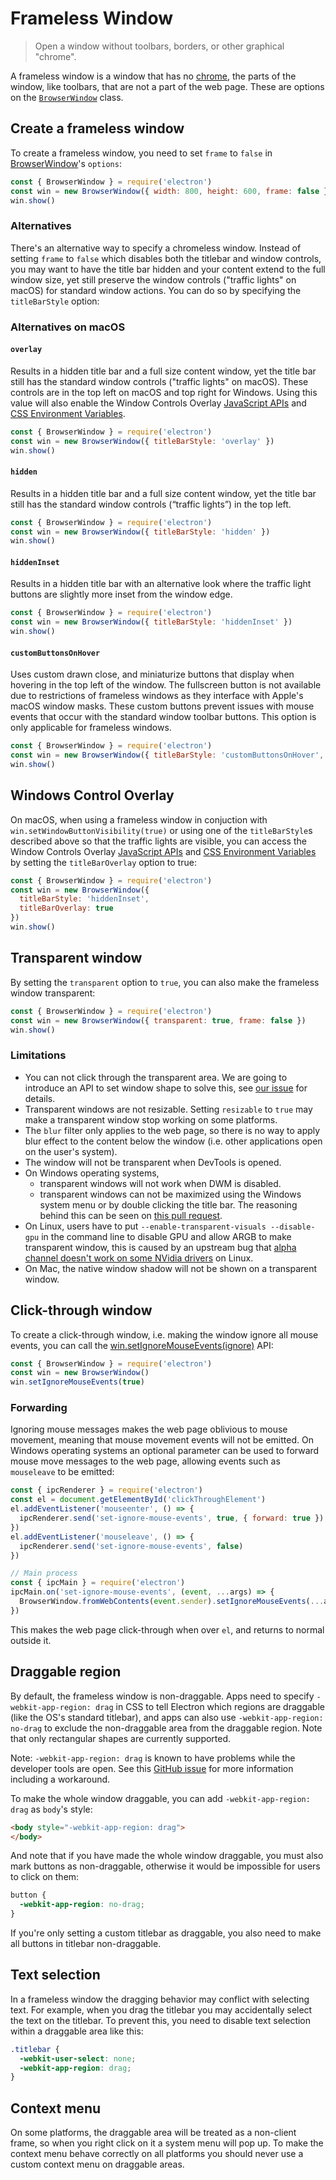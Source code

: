 # Frameless Window

> Open a window without toolbars, borders, or other graphical "chrome".

A frameless window is a window that has no
[chrome](https://developer.mozilla.org/en-US/docs/Glossary/Chrome), the parts of
the window, like toolbars, that are not a part of the web page. These are
options on the [`BrowserWindow`](browser-window.md) class.

## Create a frameless window

To create a frameless window, you need to set `frame` to `false` in
[BrowserWindow](browser-window.md)'s `options`:

```javascript
const { BrowserWindow } = require('electron')
const win = new BrowserWindow({ width: 800, height: 600, frame: false })
win.show()
```

### Alternatives

There's an alternative way to specify a chromeless window.
Instead of setting `frame` to `false` which disables both the titlebar and window controls,
you may want to have the title bar hidden and your content extend to the full window size,
yet still preserve the window controls ("traffic lights" on macOS) for standard window actions.
You can do so by specifying the `titleBarStyle` option:

### Alternatives on macOS

#### `overlay`

Results in a hidden title bar and a full size content window, yet the title bar still has the standard window controls ("traffic lights" on macOS). These controls are in the top left on macOS and top right for Windows.  Using this value will also enable the Window Controls Overlay [JavaScript APIs][overlay-javascript-apis] and [CSS Environment Variables][overlay-css-env-vars].

```javascript
const { BrowserWindow } = require('electron')
const win = new BrowserWindow({ titleBarStyle: 'overlay' })
win.show()
```

#### `hidden`

Results in a hidden title bar and a full size content window, yet the title bar still has the standard window controls (“traffic lights”) in the top left.

```javascript
const { BrowserWindow } = require('electron')
const win = new BrowserWindow({ titleBarStyle: 'hidden' })
win.show()
```

#### `hiddenInset`

Results in a hidden title bar with an alternative look where the traffic light buttons are slightly more inset from the window edge.

```javascript
const { BrowserWindow } = require('electron')
const win = new BrowserWindow({ titleBarStyle: 'hiddenInset' })
win.show()
```

#### `customButtonsOnHover`

Uses custom drawn close, and miniaturize buttons that display
when hovering in the top left of the window. The fullscreen button
is not available due to restrictions of frameless windows as they
interface with Apple's macOS window masks. These custom buttons prevent
issues with mouse events that occur with the standard window toolbar buttons.
This option is only applicable for frameless windows.

```javascript
const { BrowserWindow } = require('electron')
const win = new BrowserWindow({ titleBarStyle: 'customButtonsOnHover', frame: false })
win.show()
```

## Windows Control Overlay

On macOS, when using a frameless window in conjuction with `win.setWindowButtonVisibility(true)` or using one of the `titleBarStyle`s described above so
that the traffic lights are visible, you can access the Window Controls Overlay [JavaScript APIs][overlay-javascript-apis] and
[CSS Environment Variables][overlay-css-env-vars] by setting the `titleBarOverlay` option to true:

```javascript
const { BrowserWindow } = require('electron')
const win = new BrowserWindow({
  titleBarStyle: 'hiddenInset',
  titleBarOverlay: true
})
win.show()
```

## Transparent window

By setting the `transparent` option to `true`, you can also make the frameless
window transparent:

```javascript
const { BrowserWindow } = require('electron')
const win = new BrowserWindow({ transparent: true, frame: false })
win.show()
```

### Limitations

* You can not click through the transparent area. We are going to introduce an
  API to set window shape to solve this, see
  [our issue](https://github.com/electron/electron/issues/1335) for details.
* Transparent windows are not resizable. Setting `resizable` to `true` may make
  a transparent window stop working on some platforms.
* The `blur` filter only applies to the web page, so there is no way to apply
  blur effect to the content below the window (i.e. other applications open on
  the user's system).
* The window will not be transparent when DevTools is opened.
* On Windows operating systems,
  * transparent windows will not work when DWM is
  disabled.
  * transparent windows can not be maximized using the Windows system menu or by double clicking the title bar. The reasoning behind this can be seen on [this pull request](https://github.com/electron/electron/pull/28207).
* On Linux, users have to put `--enable-transparent-visuals --disable-gpu` in
  the command line to disable GPU and allow ARGB to make transparent window,
  this is caused by an upstream bug that [alpha channel doesn't work on some
  NVidia drivers](https://bugs.chromium.org/p/chromium/issues/detail?id=369209) on
  Linux.
* On Mac, the native window shadow will not be shown on a transparent window.

## Click-through window

To create a click-through window, i.e. making the window ignore all mouse
events, you can call the [win.setIgnoreMouseEvents(ignore)][ignore-mouse-events]
API:

```javascript
const { BrowserWindow } = require('electron')
const win = new BrowserWindow()
win.setIgnoreMouseEvents(true)
```

### Forwarding

Ignoring mouse messages makes the web page oblivious to mouse movement, meaning
that mouse movement events will not be emitted. On Windows operating systems an
optional parameter can be used to forward mouse move messages to the web page,
allowing events such as `mouseleave` to be emitted:

```javascript
const { ipcRenderer } = require('electron')
const el = document.getElementById('clickThroughElement')
el.addEventListener('mouseenter', () => {
  ipcRenderer.send('set-ignore-mouse-events', true, { forward: true })
})
el.addEventListener('mouseleave', () => {
  ipcRenderer.send('set-ignore-mouse-events', false)
})

// Main process
const { ipcMain } = require('electron')
ipcMain.on('set-ignore-mouse-events', (event, ...args) => {
  BrowserWindow.fromWebContents(event.sender).setIgnoreMouseEvents(...args)
})
```

This makes the web page click-through when over `el`, and returns to normal
outside it.

## Draggable region

By default, the frameless window is non-draggable. Apps need to specify
`-webkit-app-region: drag` in CSS to tell Electron which regions are draggable
(like the OS's standard titlebar), and apps can also use
`-webkit-app-region: no-drag` to exclude the non-draggable area from the
 draggable region. Note that only rectangular shapes are currently supported.

Note: `-webkit-app-region: drag` is known to have problems while the developer tools are open. See this [GitHub issue](https://github.com/electron/electron/issues/3647) for more information including a workaround.

To make the whole window draggable, you can add `-webkit-app-region: drag` as
`body`'s style:

```html
<body style="-webkit-app-region: drag">
</body>
```

And note that if you have made the whole window draggable, you must also mark
buttons as non-draggable, otherwise it would be impossible for users to click on
them:

```css
button {
  -webkit-app-region: no-drag;
}
```

If you're only setting a custom titlebar as draggable, you also need to make all
buttons in titlebar non-draggable.

## Text selection

In a frameless window the dragging behavior may conflict with selecting text.
For example, when you drag the titlebar you may accidentally select the text on
the titlebar. To prevent this, you need to disable text selection within a
draggable area like this:

```css
.titlebar {
  -webkit-user-select: none;
  -webkit-app-region: drag;
}
```

## Context menu

On some platforms, the draggable area will be treated as a non-client frame, so
when you right click on it a system menu will pop up. To make the context menu
behave correctly on all platforms you should never use a custom context menu on
draggable areas.

[ignore-mouse-events]: browser-window.md#winsetignoremouseeventsignore-options
[overlay-javascript-apis]: https://github.com/WICG/window-controls-overlay/blob/main/explainer.md#javascript-apis
[overlay-css-env-vars]: https://github.com/WICG/window-controls-overlay/blob/main/explainer.md#css-environment-variables
